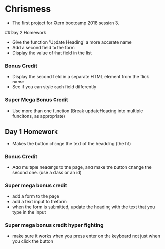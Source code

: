 # Chrismess

* The first project for Xtern bootcamp 2018 session 3.

##Day 2 Homework

* Give the function 'Update Heading' a more accurate name
* Add a second field to the form
* Display the value of that field in the list

### Bonus Credit

* Display the second field in a separate HTML element from the flick    name.
* See if you can style each field differently

### Super Mega Bonus Credit

* Use more than one function (Break updateHeading into multiple funcitons, as appropriate)

## Day 1 Homework

* Makes the button change the text of the headding (the h1)

### Bonus Credit 

* Add multiple headings to the page, and make the button change the second one. (use a class or an id)

### Super mega bonus credit

* add a form to the page
* add a  text input to theform
*  when the form is submitted, update the heading with the text that you type in the input

### Super mega bonus credit hyper fighting

* make sure it works when you press enter on the keyboard not just when you click the button